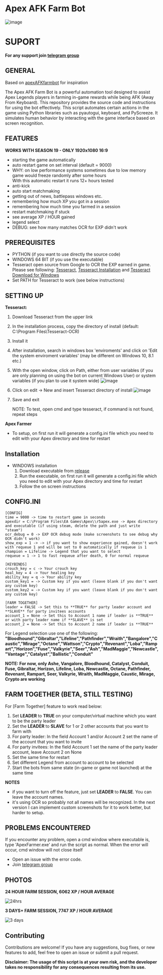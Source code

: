 # Apex AFK Farm Bot

![image](https://github.com/letsmokee/ApexXPFarmer/assets/107760297/cd3ffa15-e314-4c1d-860d-87f75093bd2a)

# SUPORT

**For any support join [telegram group](https://t.me/+vL7stRVin1g2YmM8)**

## GENERAL

Based on [apexAFKfarmbot](https://github.com/iIndrasura/apexAFKfarmbot) for inspiration

The Apex AFK Farm Bot is a powerful automation tool designed to assist Apex Legends players in farming in-game rewards while being AFK (Away From Keyboard). This repository provides the source code and instructions for using the bot effectively.
This script automates certain actions in the game using Python libraries such as pyautogui, keyboard, and PyScreeze. It simulates human behavior by interacting with the game interface based on screen recognition.

## FEATURES
**WORKS WITH SEASON 19 - ONLY 1920x1080 16:9**
- starting the game automatically
- auto restart game on set interval (default = 9000)
- WHY: on low performance systems sometimes due to low memory game would freeze randomly after some hours<br />
  With this automatic restart it runs 12+ hours tested
- anti-kick
- auto start matchmaking
- getting out of news, battlepass windows etc.
- remembering how much XP you got in a session
- remembering how much time you farmed in a session<br />
- restart matchmaking if stuck
- see average XP / HOUR gained
- legend select
- DEBUG: see how many matches OCR for EXP didn't work

## PREREQUISITES
- PYTHON (if you want to use directly the source code)
- WINDOWS 64 BIT (if you use the executable)
- Tesseract open source from Google to OCR the EXP earned in game. Please see following: [Tesseract](https://github.com/tesseract-ocr/tesseract), [Tesseract Installation](https://tesseract-ocr.github.io/tessdoc/Installation.html) and [Tesseract Download for Windows](https://github.com/UB-Mannheim/tesseract/wiki)
- Set PATH for Tesseract to work (see below instructions)

## SETTING UP
**Tesseract:**
1. Download Tesseract from the upper link
2. In the installation process, copy the directory of install (default: C:\Program Files\Tesseract-OCR)
3. Install it
4. After installation, search in windows box 'enviroments' and click on 'Edit the system enviroment variables' (may be different on Windows 10, 8.1 etc.)
5. With the open window, click on Path, either from user variables (if you are only planning on using the bot on current Windows User) or system variables (if you plan to use it system wide)
![image](https://github.com/letsmokee/ApexXPFarmer/assets/107760297/195fa293-71a9-4a3f-a60a-1728bf2cb122)
6. Click on edit -> New and insert Tesseract directory of install
![image](https://github.com/letsmokee/ApexXPFarmer/assets/107760297/7fb99b53-81cb-4b75-a046-f53e7eee7fb3)
7. Save and exit

   NOTE: To test, open cmd and type tesseract, if command is not found, repeat steps

**Apex Farmer**
- To setup, on first run it will generate a config.ini file which you need to edit with your Apex directory and time for restart

## Installation
- WINDOWS installation
    1. Download executable from [release](https://github.com/letsmokee/ApexXPFarmer/releases/)
    2. Run the executable, on first run it will generate a config.ini file which you need to edit with your Apex directory and time for restart
    3. Follow the on screen instructions
       
## CONFIG.INI
 ```
[CONFIG]
time = 9000 -> time to restart game in seconds
apexdir = C:\Program Files\EA Games\Apex\\r5apex.exe -> Apex directory and executable (if using steam, delete the path and just write "steam")
ocr_debug = 0 -> EXP OCR debug mode (make screenshots to see debug why OCR didn't work)
show_exp = 1 -> -> if you want to show experience gained, doesn't work with requeue 1 and will be set to 0 automatically if requeue is 1
champion = Lifeline -> Legend that you want to select
requeue = 1 -> 1 to fast requeue after death, 0 for normal requeue 

[KEYBINDS]
crouch_key = c -> Your crouch key
heal_key = 4 -> Your healing key
ability_key = q -> Your ability key
custom_key1 = -> Custom key if you want (leave blank if you don't want any custom key)
custom_key2 = -> Custom key if you want (leave blank if you don't want any custom key)

[FARM TOGETHER]
leader = FALSE -> Set this to **TRUE** for party leader account and **SLAVE** for party invitees accounts
account_1 = None -> Set this to Account 1 name if leader is **TRUE** or with party leader name if **SLAVE** is set
account_2 = None -> Set this to Account 2 name if leader is **TRUE**
```
 For Legend selection use one of the following:
 **"Bloodhound","Gibraltar","Lifeline","Pathfinder","Wraith","Bangalore","Caustic","Mirage","Octane","Wattson","Crypto","Revenant","Loba","Rampart","Horizon","Fuse","Valkyrie","Seer","Ash","MadMaggie","Newcastle","Vantage","Catalyst","Ballistic","Conduit"**

**NOTE: For now, only Ashe, Vangalore, Bloodhound, Catalyst, Conduit, Fuse, Gibraltar, Horizon, Lifeline, Loba, Newcastle, Octane, Pathfinder, Revenant, Rampart, Seer, Valkyrie, Wraith, MadMaggie, Caustic, Mirage, Crypto  are working**

## FARM TOGETHER (BETA, STILL TESTING)
For [Farm Together] feature to work read below:
1. Set **LEADER** to **TRUE** on your computer/virtual machine which you want to be the party leader
2. Set the **LEADER** to **SLAVE** for 1 or 2 other accounts that you want to farm with
3. For party leader: In the field Account 1 and/or Account 2 set the name of the account that you want to invite
4. For party invitees: In the field Account 1 set the name of the party leader account, leave Account 2 on None
5. Set the same time for restart
6. Set different Legend from account to account to be selected
7. Start the bots from same state (in-game or game not launched) at the same time

**NOTES**
- if you want to turn off the feature, just set **LEADER** to **FALSE**. You can leave the account names.
- it's using OCR so probably not all names will be recognized. In the next version I can implement custom screenshots for it to work better, but harder to setup.

## PROBLEMS ENCOUNTERED
If you encounter any problem, open a cmd window where executable is, type 'ApexFarmer.exe' and run the script as normal. When the error will occur, cmd window will not close itself
- Open an issue with the error code.
- Join [telegram group](https://t.me/+vL7stRVin1g2YmM8)

## PHOTOS
**24 HOUR FARM SESSION, 6062 XP / HOUR AVERAGE**

![24hrs](https://github.com/letsmokee/ApexXPFarmer/assets/107760297/61549d85-d1df-49f8-862b-e6ce11b88f4b)

**3 DAYS+ FARM SESSION, 7747 XP / HOUR AVERAGE**

![3 days](https://github.com/letsmokee/ApexXPFarmer/assets/107760297/42fdeefe-88d4-4325-9870-1f812f192e77)


## Contributing
Contributions are welcome! If you have any suggestions, bug fixes, or new features to add, feel free to open an issue or submit a pull request.

**Disclaimer: The usage of this script is at your own risk, and the developer takes no responsibility for any consequences resulting from its use.**
